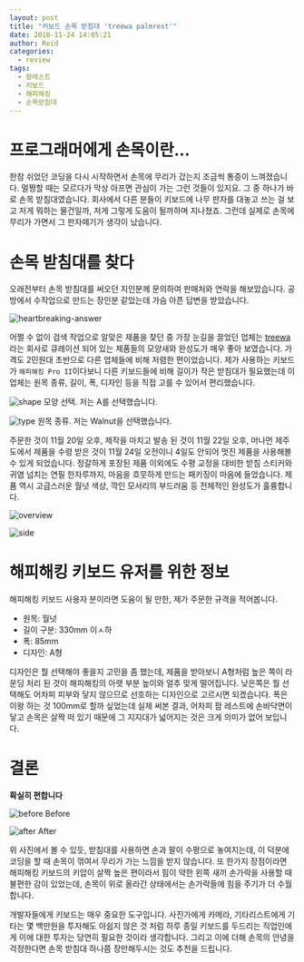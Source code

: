 ```yaml
---
layout: post
title: "키보드 손목 받침대 'treewa palmrest'"
date: 2018-11-24 14:05:21
author: Reid
categories:
  - review
tags:
  - 팜레스트
  - 키보드
  - 해피해킹
  - 손목받침대
---
```

# 프로그래머에게 손목이란...
한참 쉬었던 코딩을 다시 시작하면서 손목에 무리가 갔는지 조금씩 통증이 느껴졌습니다. 멀쩡할 때는 모르다가 막상 아프면 관심이 가는 그런 것들이 있지요. 그 중 하나가 바로 손목 받침대였습니다. 회사에서 다른 분들이 키보드에 나무 판자를 대놓고 쓰는 걸 보고 저게 뭐하는 물건일까, 저게 그렇게 도움이 될까하며 지나쳤죠. 그런데 실제로 손목에 무리가 가면서 그 판자떼기가 생각이 났습니다.

# 손목 받침대를 찾다
오래전부터 손목 받침대를 써오던 지인분께 문의하여 판매처와 연락을 해보았습니다. 공방에서 수작업으로 만드는 장인분 같았는데 가슴 아픈 답변을 받았습니다.

![heartbreaking-answer](/assets/treewa-palm-rest-00.jpg)

어쩔 수 없이 검색 작업으로 알맞은 제품을 찾던 중 가장 눈길을 끌었던 업체는 [treewa](http://treewa.co.kr/)라는 회사로 큐레이션 되어 있는 제품들의 모양새와 완성도가 매우 좋아 보였습니다. 가격도 2민원대 초반으로 다른 업체들에 비해 저렴한 편이었습니다. 제가 사용하는 키보드가 `해피해킹 Pro II`이다보니 다른 키보드들에 비해 길이가 작은 받침대가 필요했는데 이 업체는 원목 종류, 길이, 폭, 디자인 등을 직접 고를 수 있어서 편리했습니다.

![shape](/assets/treewa-palm-rest-shape.png)
모양 선택. 저는 A를 선택했습니다.

![type](/assets/treewa-palm-rest-type.png)
원목 종류. 저는 Walnut을 선택했습니다.

주문한 것이 11월 20일 오후, 제작을 마치고 발송 된 것이 11월 22일 오후, 머나먼 제주도에서 제품을 수령 받은 것이 11월 24일 오전이니 4일도 안되어 멋진 제품을 사용해볼 수 있게 되었습니다. 정갈하게 포장된 제품 이외에도 수평 교정을 대비한 받침 스티커와 귀염 넘치는 연필 한자루까지, 마음을 흐뭇하게 만드는 패키징이 마음에 들었습니다. 제품 역시 고급스러운 월넛 색상, 깍인 모서리의 부드러움 등 전체적인 완성도가 훌륭합니다.

![overview](/assets/treewa-palm-rest-03.jpg)

![side](/assets/treewa-palm-rest-01.jpg)

# 해피해킹 키보드 유저를 위한 정보
해피해킹 키보드 사용자 분이라면 도움이 될 만한, 제가 주문한 규격을 적어봅니다.

- 원목: 월넛
- 길이 구분: 330mm 이ㅅ하
- 폭: 85mm
- 디자인: A형

디자인은 뭘 선택해야 좋을지 고민을 좀 했는데, 제품을 받아보니 A형처럼 높은 쪽이 라운딩 처리 된 것이 해피해킹의 아랫 부분 높이와 얼추 맞게 떨어집니다. 낮은쪽은 뭘 선택해도 어차피 피부와 닿지 않으므로 선호하는 디자인으로 고르시면 되겠습니다. 폭은 이왕 하는 것 100mm로 할까 싶었는데 실제 써본 결과, 어차피 팜 레스트에 손바닥면이 닿고 손목은 살짝 떠 있기 때문에 그 지지대가 넓어지는 것은 크게 의미가 없어 보입니다.

# 결론
**확실히 편합니다**

![before](/assets/treewa-palm-rest-before.jpg)
Before

![after](/assets/treewa-palm-rest-after.jpg)
After

위 사진에서 볼 수 있듯, 받침대를 사용하면 손과 팔이 수평으로 놓여지는데, 이 덕분에 코딩을 할 때 손목이 꺾여서 무리가 가는 느낌을 받지 않습니다. 또 한가지 장점이라면 해피해킹 키보드의 키압이 살짝 높은 편이라서 힘이 약한 왼쪽 새끼 손가락을 사용할 때 불편한 감이 있었는데, 손목이 위로 올라간 상태에서는 손가락들에 힘을 주기가 더 수월합니다.

개발자들에게 키보드는 매우 중요한 도구입니다. 사진가에게 카메라, 기타리스트에게 기타는 몇 백만원을 투자해도 아쉽지 않은 것 처럼 하루 종일 키보드를 두드리는 직업인에게 이에 대한 투자는 당연히 필요한 것이라 생각합니다. 그리고 이에 더해 손목의 안녕을 걱정한다면 손목 받침대 하나쯤 장만해두시는 것도 추천을 드립니다.
